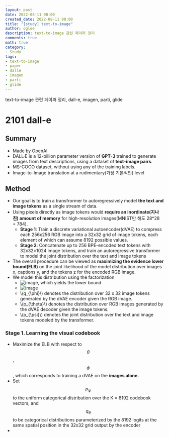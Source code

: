 ```yaml
---
layout: post
date: 2022-08-11 00:00
created_date: 2022-08-11 00:00
title: "[study] text-to-image"
author: oglee
description: text-to-image 관련 페이퍼 정리
comments: true
math: true
category:
- Study
tags:
- text-to-image
- paper
- dalle
- imagen
- parti
- glide
---
```


text-to-image 관련 페이퍼 정리, dall-e, imagen, parti, glide
<!--more-->

# 2101 dall-e
## Summary
- Made by OpenAI
- DALL·E is a 12-billion parameter version of **GPT-3** trained to generate images from text descriptions, using a dataset of **text–image pairs**.
- MS-COCO dataset, without using any of the training labels.
- Image-to-Image translation at a rudimentary(가장 기본적인) level

## Method
- Our goal is to train a transfrormer to autoregressively model **the text and image tokens** as a single stream of data.
- Using pixels directly as image tokens would **require an inordinate(지나친) amount of memory** for high-resolution images(MNIST만 해도 28*28 = 784).
  - **Stage 1**: Train a discrete variational autoencoder(dVAE) to compress each 256x256 RGB image into a 32x32 grid of image tokens, each element of which can assume 8192 possible values.
  - **Stage 2**: Concatenate up to 256 BPE-encoded text tokens with 32x32=1024 image tokens, and train an autoregressive transformer to model the joint distribution over the text and image tokens
- The overall procedure can be viewed as **maximizing the evidence lower bound(ELB)** on the joint likelihood of the model distribution over images x, captions y, and the tokens z for the encoded RGB image.
- We model this distribution using the factorization 
  - ![image](https://user-images.githubusercontent.com/18374514/184271768-5d36d26e-cef6-447d-9706-ce9f95b1c008.png), which yields the lower bound
  - ![image](https://user-images.githubusercontent.com/18374514/184271731-46aabb30-d3d1-4407-b5d9-87720ef4ebe5.png)
  - \\(q_{\phi}\\) denotes the distribution over 32 x 32 image tokens generated by the dVAE encoder given the RGB image.
  - \\(p_{\theta}\\) denotes the distribution over RGB images generated by the dVAE decoder given the image tokens.
  - \\(p_{\psi}\\) denotes the joint distribution over the text and image tokens modeled by the transformer.

### Stage 1. Learning the visual codebook
- Maximize the ELB with respect to $$\theta$$, $$\phi$$, which corresponds to training a dVAE on the **images alone.**
- Set $$p_\psi$$ to the uniform categorical distribution over the K = 8192 codebook vectors, and $$q_\theta$$ to be categorical distributions parameterized by the 8192 logits at the same spatial position in the 32x32 grid output by the encoder
- 
